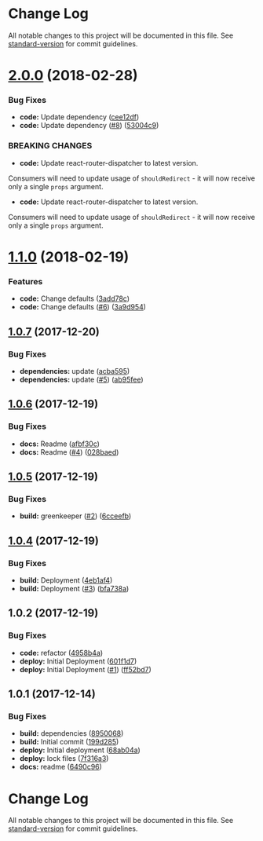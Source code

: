 # Change Log

All notable changes to this project will be documented in this file. See [standard-version](https://github.com/conventional-changelog/standard-version) for commit guidelines.

<a name="2.0.0"></a>
# [2.0.0](https://github.com/adam-26/react-router-dispatcher-redirect/compare/v1.1.0...v2.0.0) (2018-02-28)


### Bug Fixes

* **code:** Update dependency ([cee12df](https://github.com/adam-26/react-router-dispatcher-redirect/commit/cee12df))
* **code:** Update dependency ([#8](https://github.com/adam-26/react-router-dispatcher-redirect/issues/8)) ([53004c9](https://github.com/adam-26/react-router-dispatcher-redirect/commit/53004c9))


### BREAKING CHANGES

* **code:** Update react-router-dispatcher to latest version.

Consumers will need to update usage of `shouldRedirect` - it will now receive only a single `props` argument.
* **code:** Update react-router-dispatcher to latest version.

Consumers will need to update usage of `shouldRedirect` - it will now receive only a single `props` argument.



<a name="1.1.0"></a>
# [1.1.0](https://github.com/adam-26/react-router-dispatcher-redirect/compare/v1.0.7...v1.1.0) (2018-02-19)


### Features

* **code:** Change defaults ([3add78c](https://github.com/adam-26/react-router-dispatcher-redirect/commit/3add78c))
* **code:** Change defaults ([#6](https://github.com/adam-26/react-router-dispatcher-redirect/issues/6)) ([3a9d954](https://github.com/adam-26/react-router-dispatcher-redirect/commit/3a9d954))



<a name="1.0.7"></a>
## [1.0.7](https://github.com/adam-26/react-router-dispatcher-redirect/compare/v1.0.6...v1.0.7) (2017-12-20)


### Bug Fixes

* **dependencies:** update ([acba595](https://github.com/adam-26/react-router-dispatcher-redirect/commit/acba595))
* **dependencies:** update ([#5](https://github.com/adam-26/react-router-dispatcher-redirect/issues/5)) ([ab95fee](https://github.com/adam-26/react-router-dispatcher-redirect/commit/ab95fee))



<a name="1.0.6"></a>
## [1.0.6](https://github.com/adam-26/react-router-dispatcher-redirect/compare/v1.0.5...v1.0.6) (2017-12-19)


### Bug Fixes

* **docs:** Readme ([afbf30c](https://github.com/adam-26/react-router-dispatcher-redirect/commit/afbf30c))
* **docs:** Readme ([#4](https://github.com/adam-26/react-router-dispatcher-redirect/issues/4)) ([028baed](https://github.com/adam-26/react-router-dispatcher-redirect/commit/028baed))



<a name="1.0.5"></a>
## [1.0.5](https://github.com/adam-26/react-router-dispatcher-redirect/compare/v1.0.4...v1.0.5) (2017-12-19)


### Bug Fixes

* **build:** greenkeeper ([#2](https://github.com/adam-26/react-router-dispatcher-redirect/issues/2)) ([6cceefb](https://github.com/adam-26/react-router-dispatcher-redirect/commit/6cceefb))



<a name="1.0.4"></a>
## [1.0.4](https://github.com/adam-26/react-router-dispatcher-redirect/compare/v1.0.2...v1.0.4) (2017-12-19)


### Bug Fixes

* **build:** Deployment ([4eb1af4](https://github.com/adam-26/react-router-dispatcher-redirect/commit/4eb1af4))
* **build:** Deployment ([#3](https://github.com/adam-26/react-router-dispatcher-redirect/issues/3)) ([bfa738a](https://github.com/adam-26/react-router-dispatcher-redirect/commit/bfa738a))



<a name="1.0.2"></a>
## 1.0.2 (2017-12-19)


### Bug Fixes

* **code:** refactor ([4958b4a](https://github.com/adam-26/react-router-dispatcher-redirect/commit/4958b4a))
* **deploy:** Initial Deployment ([601f1d7](https://github.com/adam-26/react-router-dispatcher-redirect/commit/601f1d7))
* **deploy:** Initial Deployment ([#1](https://github.com/adam-26/react-router-dispatcher-redirect/issues/1)) ([ff52bd7](https://github.com/adam-26/react-router-dispatcher-redirect/commit/ff52bd7))



<a name="1.0.1"></a>
## 1.0.1 (2017-12-14)


### Bug Fixes

* **build:** dependencies ([8950068](https://github.com/adam-26/react-router-metadata-action/commit/8950068))
* **build:** Initial commit ([199d285](https://github.com/adam-26/react-router-metadata-action/commit/199d285))
* **deploy:** Initial deployment ([68ab04a](https://github.com/adam-26/react-router-metadata-action/commit/68ab04a))
* **deploy:** lock files ([7f316a3](https://github.com/adam-26/react-router-metadata-action/commit/7f316a3))
* **docs:** readme ([6490c96](https://github.com/adam-26/react-router-metadata-action/commit/6490c96))



# Change Log

All notable changes to this project will be documented in this file. See [standard-version](https://github.com/conventional-changelog/standard-version) for commit guidelines.
